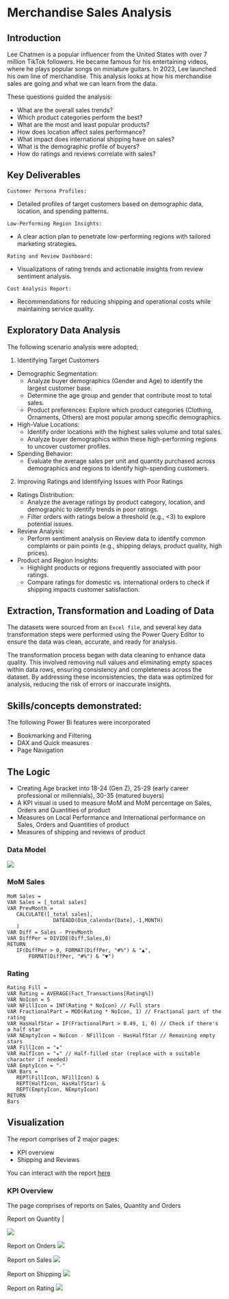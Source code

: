 # Merchandise Sales Analysis
## Introduction
Lee Chatmen is a popular influencer from the United States with over 7 million TikTok followers. He became famous for his entertaining videos, where he plays popular songs on miniature guitars. In 2023, Lee launched his own line of merchandise. This analysis looks at how his merchandise sales are going and what we can learn from the data.

These questions guided the analysis:
- What are the overall sales trends?
- Which product categories perform the best?
- What are the most and least popular products?
- How does location affect sales performance?
- What impact does international shipping have on sales?
- What is the demographic profile of buyers?
- How do ratings and reviews correlate with sales?

## Key Deliverables
`Customer Persona Profiles:`
- Detailed profiles of target customers based on demographic data, location, and spending patterns.
  
`Low-Performing Region Insights:`
- A clear action plan to penetrate low-performing regions with tailored marketing strategies.
  
`Rating and Review Dashboard:`
- Visualizations of rating trends and actionable insights from review sentiment analysis.
  
`Cost Analysis Report:`
- Recommendations for reducing shipping and operational costs while maintaining service quality.

## Exploratory Data Analysis
The following scenario analysis were adopted;
1. Identifying Target Customers
  - Demographic Segmentation:
    - Analyze buyer demographics (Gender and Age) to identify the largest customer base.
    - Determine the age group and gender that contribute most to total sales.
    - Product preferences: Explore which product categories (Clothing, Ornaments, Others) are most popular among specific demographics.
  - High-Value Locations:
    - Identify order locations with the highest sales volume and total sales.
    - Analyze buyer demographics within these high-performing regions to uncover customer profiles.
  - Spending Behavior:
    - Evaluate the average sales per unit and quantity purchased across demographics and regions to identify high-spending customers.
2. Improving Ratings and Identifying Issues with Poor Ratings
  - Ratings Distribution:
    - Analyze the average ratings by product category, location, and demographic to identify trends in poor ratings.
    - Filter orders with ratings below a threshold (e.g., <3) to explore potential issues.
  - Review Analysis:
    - Perform sentiment analysis on Review data to identify common complaints or pain points (e.g., shipping delays, product quality, high prices).
  - Product and Region Insights:
    - Highlight products or regions frequently associated with poor ratings.
    - Compare ratings for domestic vs. international orders to check if shipping impacts customer satisfaction.

## Extraction, Transformation and Loading of Data
The datasets were sourced from an `Excel file`, and several key data transformation steps were performed using the Power Query Editor to ensure the data was clean, accurate, and ready for analysis.

The transformation process began with data cleaning to enhance data quality. This involved removing null values and eliminating empty spaces within data rows, ensuring consistency and completeness across the dataset. By addressing these inconsistencies, the data was optimized for analysis, reducing the risk of errors or inaccurate insights.

## Skills/concepts demonstrated:
The following Power Bi features were incorporated
-  Bookmarking and Filtering
-  DAX and Quick measures
-  Page Navigation
## The Logic
- Creating Age bracket into 18-24 (Gen Z), 25-29 (early career professional or millennials), 30-35 (matured buyers)
- A KPI visual is used to measure MoM and MoM percentage on Sales, Orders and Quantities of product
- Measures on Local Performance and International performance on Sales, Orders and Quantities of product
- Measures of shipping and reviews of product

### Data Model
![](Data_Model.png) 

### MoM Sales
 ~~~ DAX
MoM Sales = 
VAR Sales = [_total sales]
VAR PrevMonth = 
    CALCULATE([_total sales],
                DATEADD(Dim_calendar[Date],-1,MONTH)
    )
VAR Diff = Sales - PrevMonth
VAR DiffPer = DIVIDE(Diff,Sales,0)
RETURN
    IF(DiffPer > 0, FORMAT(DiffPer, "#%") & "▲",
        FORMAT(DiffPer, "#%") & "▼")
~~~
### Rating
 ~~~ DAX
Rating Fill = 
VAR Rating = AVERAGE(Fact_Transactions[Rating%])
VAR NoIcon = 5
VAR NFillIcon = INT(Rating * NoIcon) // Full stars
VAR FractionalPart = MOD(Rating * NoIcon, 1) // Fractional part of the rating
VAR HasHalfStar = IF(FractionalPart > 0.49, 1, 0) // Check if there's a half star
VAR NEmptyIcon = NoIcon - NFillIcon - HasHalfStar // Remaining empty stars
VAR FillIcon = "★"
VAR HalfIcon = "✬" // Half-filled star (replace with a suitable character if needed)
VAR EmptyIcon = "☆"
VAR Bars = 
    REPT(FillIcon, NFillIcon) & 
    REPT(HalfIcon, HasHalfStar) & 
    REPT(EmptyIcon, NEmptyIcon)
RETURN
Bars
~~~
    
## Visualization
The report comprises of 2 major pages:
- KPI overview
- Shipping and Reviews
  
You can interact with the report [here](https://app.powerbi.com/view?r=eyJrIjoiMzlhYmRjMDEtYmIzMi00MTEwLWJlNzktZmUyYWYwOTc4NTZlIiwidCI6ImYzMzNmMDE4LWE3OTYtNGQ5Yy1iNmM4LThmY2RmYzAyNzEwYiJ9)

### KPI Overview
The page comprises of reports on Sales, Quantity and Orders

 Report on Quantity                                     | 

![](SalesAnalysisBasedOnQuantity.png) 

Report on Orders
![](sales_analysis_based_on_order.png)

Report on Sales
![](Sales_analysis_based_on_actual_sales.png)

Report on Shipping
![](Shipping_and_Review_on_Shipping.png)

Report on Rating
![](Shipping_and_Review_on_Rating.png)


